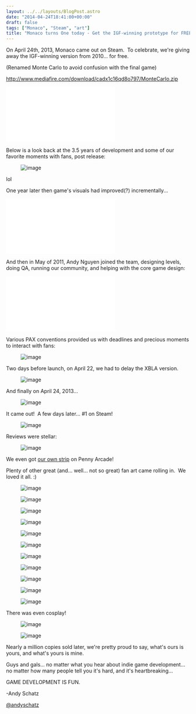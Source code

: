 ```yaml
---
layout: ../../layouts/BlogPost.astro
date: "2014-04-24T18:41:00+00:00"
draft: false
tags: ["Monaco", "Steam", "art"]
title: "Monaco turns One today - Get the IGF-winning prototype for FREE!"
---
```


<p>On April 24th, 2013, Monaco came out on Steam. &nbsp;To celebrate, we're giving away the IGF-winning version from 2010... for free.</p>
<p>(Renamed Monte Carlo to avoid confusion with the final game)</p>
<p><a href="http://www.mediafire.com/download/cadx1c16qd8o797/MonteCarlo.zip" title="Download Monte Carlo for free">http://www.mediafire.com/download/cadx1c16qd8o797/MonteCarlo.zip</a></p>
<iframe src="//www.youtube.com/embed/lFnc6Fdhs2k" frameborder="0"></iframe>
<p>Below is a look back at the 3.5 years of development and some of our favorite moments with fans, post release:</p>
<p></p><figure class="tmblr-full" data-orig-height="677" data-orig-width="500" data-orig-src="/img/2014-04-24-monaco-turns-one-today---get-the-igf-winning-prototype-for-free\d8ded3feb8db156d27d4f0d3113c0f5a4da4065544e2216840dbf08f25d03d8b.png"><img src="/img/2014-04-24-monaco-turns-one-today---get-the-igf-winning-prototype-for-free\3efc703b91291788f5e235af993377bfababc7ffe1a7779af68bf74a98e040ff.png" alt="image" data-orig-height="677" data-orig-width="500" data-orig-src="/img/2014-04-24-monaco-turns-one-today---get-the-igf-winning-prototype-for-free\d8ded3feb8db156d27d4f0d3113c0f5a4da4065544e2216840dbf08f25d03d8b.png"></figure><p></p>
<p>lol</p>
<p>One year later then game's visuals had improved(?) incrementally...</p>
<iframe src="//www.youtube.com/embed/YVMKILbEEcA" frameborder="0"></iframe>
<p>And then in May of 2011, Andy Nguyen joined the team, designing levels, doing QA, running our community, and helping with the core game design:</p>
<iframe src="//www.youtube.com/embed/ikQurnqO4vI" frameborder="0"></iframe>
<p>Various PAX conventions provided us with deadlines and precious moments to interact with fans:</p>
<p></p><figure class="tmblr-full" data-orig-height="373" data-orig-width="500" data-orig-src="/img/2014-04-24-monaco-turns-one-today---get-the-igf-winning-prototype-for-free\62508bef37b15b8497629f9fc32c8646a0dc9158e98ff9632db1d04349af6b7d.jpg"><img src="/img/2014-04-24-monaco-turns-one-today---get-the-igf-winning-prototype-for-free\3735929ac6c3721dd9882a7b28d26973a6c54696f3df9a13e3ea0449e8d9d196.jpg" alt="image" data-orig-height="373" data-orig-width="500" data-orig-src="/img/2014-04-24-monaco-turns-one-today---get-the-igf-winning-prototype-for-free\62508bef37b15b8497629f9fc32c8646a0dc9158e98ff9632db1d04349af6b7d.jpg"></figure><p></p>

<p>Two days before launch, on April 22, we had to delay the XBLA version.</p>
<p></p><figure class="tmblr-full" data-orig-height="439" data-orig-width="500" data-orig-src="/img/2014-04-24-monaco-turns-one-today---get-the-igf-winning-prototype-for-free\464ac26518f191cdc520bd27a81c0028e60eb824639e48aa0e00033aece9d2ad.jpg"><img src="/img/2014-04-24-monaco-turns-one-today---get-the-igf-winning-prototype-for-free\26473908bd063f0868b69355acbb3da58975256cfdfe70d0c62a74efbe1d0aad.jpg" alt="image" data-orig-height="439" data-orig-width="500" data-orig-src="/img/2014-04-24-monaco-turns-one-today---get-the-igf-winning-prototype-for-free\464ac26518f191cdc520bd27a81c0028e60eb824639e48aa0e00033aece9d2ad.jpg"></figure><p></p>

<p>And finally on April 24, 2013...</p>
<p></p><figure class="tmblr-full" data-orig-height="566" data-orig-width="403" data-orig-src="/img/2014-04-24-monaco-turns-one-today---get-the-igf-winning-prototype-for-free\4745f791de08f044c13e7fba62d39d79aa27f94db465eb511c5e766378566294.jpg"><img src="/img/2014-04-24-monaco-turns-one-today---get-the-igf-winning-prototype-for-free\2d47416e2c1698b1696095bd53a4edb617f6eb474d815c138bd52f3d49b6888c.jpg" alt="image" data-orig-height="566" data-orig-width="403" data-orig-src="/img/2014-04-24-monaco-turns-one-today---get-the-igf-winning-prototype-for-free\4745f791de08f044c13e7fba62d39d79aa27f94db465eb511c5e766378566294.jpg"></figure><p></p>

<p>It came out! &nbsp;A few days later... #1 on Steam!</p>
<p></p><figure class="tmblr-full" data-orig-height="319" data-orig-width="500" data-orig-src="/img/2014-04-24-monaco-turns-one-today---get-the-igf-winning-prototype-for-free\bd4f49a2eae83ff0246398d0b515c5cce43fb21b74a01d1a465ff89dcee8fdbc.png"><img src="/img/2014-04-24-monaco-turns-one-today---get-the-igf-winning-prototype-for-free\94ff15443c3f1946cdfdbff53b53ca7a9904a19f3ade37a67b2c164ba2327329.png" alt="image" data-orig-height="319" data-orig-width="500" data-orig-src="/img/2014-04-24-monaco-turns-one-today---get-the-igf-winning-prototype-for-free\bd4f49a2eae83ff0246398d0b515c5cce43fb21b74a01d1a465ff89dcee8fdbc.png"></figure><p></p>

<p>Reviews were stellar:</p>
<p></p><figure class="tmblr-full" data-orig-height="336" data-orig-width="500" data-orig-src="/img/2014-04-24-monaco-turns-one-today---get-the-igf-winning-prototype-for-free\a123ef8c0bf8358e364adae406b9724dc8fb67cc9351324767f3c43727fb3c62.jpg"><img src="/img/2014-04-24-monaco-turns-one-today---get-the-igf-winning-prototype-for-free\4fe1e79f46039babaa637ac4d1d5253fbdaf0df0f21bd30b63810a515f700c89.jpg" alt="image" data-orig-height="336" data-orig-width="500" data-orig-src="/img/2014-04-24-monaco-turns-one-today---get-the-igf-winning-prototype-for-free\a123ef8c0bf8358e364adae406b9724dc8fb67cc9351324767f3c43727fb3c62.jpg"></figure><p></p>

<p>We even got <a href="http://www.penny-arcade.com/comic/2013/04/26">our own strip</a> on Penny Arcade!</p>
<p>Plenty of other great (and... well... not so great) fan art came rolling in. &nbsp;We loved it all. :)</p>
<p></p><figure class="tmblr-full" data-orig-height="281" data-orig-width="500" data-orig-src="/img/2014-04-24-monaco-turns-one-today---get-the-igf-winning-prototype-for-free\1cffb19ebb7bb409b3ab96c9f81396f42cc03744476b55bd730b79648c884fce.png"><img src="/img/2014-04-24-monaco-turns-one-today---get-the-igf-winning-prototype-for-free\749de216af2966f6fa65ce67200a6d811a9d0273e87680da58794eacbb129618.png" alt="image" data-orig-height="281" data-orig-width="500" data-orig-src="/img/2014-04-24-monaco-turns-one-today---get-the-igf-winning-prototype-for-free\1cffb19ebb7bb409b3ab96c9f81396f42cc03744476b55bd730b79648c884fce.png"></figure><p></p>
<p></p><figure class="tmblr-full" data-orig-height="333" data-orig-width="500" data-orig-src="/img/2014-04-24-monaco-turns-one-today---get-the-igf-winning-prototype-for-free\d5288450dc73007e480c666a99df2427027e82bb460bd5a67545f33dfc8191be.png"><img src="/img/2014-04-24-monaco-turns-one-today---get-the-igf-winning-prototype-for-free\96256a60867c862178c6a8f53a53f73e8fb6127bd3b17f8e7bb4afc9c2d671de.png" alt="image" data-orig-height="333" data-orig-width="500" data-orig-src="/img/2014-04-24-monaco-turns-one-today---get-the-igf-winning-prototype-for-free\d5288450dc73007e480c666a99df2427027e82bb460bd5a67545f33dfc8191be.png"></figure><p></p>
<p></p><figure class="tmblr-full" data-orig-height="375" data-orig-width="500" data-orig-src="/img/2014-04-24-monaco-turns-one-today---get-the-igf-winning-prototype-for-free\dd2d90247a00432f318f039e077e152e55e759fb6914fe8000794ea1d5bec7f9.png"><img src="/img/2014-04-24-monaco-turns-one-today---get-the-igf-winning-prototype-for-free\73244d12befc1bf988d534f8478174a4d238997e4c5d179ff9cb0acf43b5253b.png" alt="image" data-orig-height="375" data-orig-width="500" data-orig-src="/img/2014-04-24-monaco-turns-one-today---get-the-igf-winning-prototype-for-free\dd2d90247a00432f318f039e077e152e55e759fb6914fe8000794ea1d5bec7f9.png"></figure><p></p>
<p></p><figure class="tmblr-full" data-orig-height="354" data-orig-width="500" data-orig-src="/img/2014-04-24-monaco-turns-one-today---get-the-igf-winning-prototype-for-free\15ea4ab5b1541956a7441272560c422c1122c8fabc50e78c64f6bdf1e165a149.jpg"><img src="/img/2014-04-24-monaco-turns-one-today---get-the-igf-winning-prototype-for-free\437b5fad5512bee1aeddd005a008bc7a758c10eb868a6de1e20d3f19e61b10d9.jpg" alt="image" data-orig-height="354" data-orig-width="500" data-orig-src="/img/2014-04-24-monaco-turns-one-today---get-the-igf-winning-prototype-for-free\15ea4ab5b1541956a7441272560c422c1122c8fabc50e78c64f6bdf1e165a149.jpg"></figure><p></p>
<p></p><figure class="tmblr-full" data-orig-height="620" data-orig-width="350" data-orig-src="/img/2014-04-24-monaco-turns-one-today---get-the-igf-winning-prototype-for-free\06c97fc06f22231a957e61c217f7fa930079ffbca26aa2ad9df6011410ed19d7.png"><img src="/img/2014-04-24-monaco-turns-one-today---get-the-igf-winning-prototype-for-free\b2e48148a96321cdf45e2450dbf8f1c8bdf17acf371660625ebf35ca1e7e50de.png" alt="image" data-orig-height="620" data-orig-width="350" data-orig-src="/img/2014-04-24-monaco-turns-one-today---get-the-igf-winning-prototype-for-free\06c97fc06f22231a957e61c217f7fa930079ffbca26aa2ad9df6011410ed19d7.png"></figure><p></p>
<p></p><figure class="tmblr-full" data-orig-height="203" data-orig-width="500" data-orig-src="/img/2014-04-24-monaco-turns-one-today---get-the-igf-winning-prototype-for-free\ce902ac2e1b932431e71f81ab730259636af886f8427f28bccc3d57950333423.png"><img src="/img/2014-04-24-monaco-turns-one-today---get-the-igf-winning-prototype-for-free\8f6f6abd7e4e4a819179894e5784f990f8a148eb8fef2930f8071cb7fdb3544d.png" alt="image" data-orig-height="203" data-orig-width="500" data-orig-src="/img/2014-04-24-monaco-turns-one-today---get-the-igf-winning-prototype-for-free\ce902ac2e1b932431e71f81ab730259636af886f8427f28bccc3d57950333423.png"></figure><p></p>
<p></p><figure class="tmblr-full" data-orig-height="280" data-orig-width="500" data-orig-src="/img/2014-04-24-monaco-turns-one-today---get-the-igf-winning-prototype-for-free\6a638a1824bc31872837c780664fe8b01c7dda78a35294b1392ddaa01a68dec6.png"><img src="/img/2014-04-24-monaco-turns-one-today---get-the-igf-winning-prototype-for-free\67ed9f5c4aa453ae8a2e1788248e57764507bfcd4a40263f695c65f77877f735.png" alt="image" data-orig-height="280" data-orig-width="500" data-orig-src="/img/2014-04-24-monaco-turns-one-today---get-the-igf-winning-prototype-for-free\6a638a1824bc31872837c780664fe8b01c7dda78a35294b1392ddaa01a68dec6.png"></figure><p></p>
<p></p><figure class="tmblr-full" data-orig-height="375" data-orig-width="500" data-orig-src="/img/2014-04-24-monaco-turns-one-today---get-the-igf-winning-prototype-for-free\da200f89e298da3679a22a3c2d6dc5966f9f86f79c526997fea7f1abc7b19733.png"><img src="/img/2014-04-24-monaco-turns-one-today---get-the-igf-winning-prototype-for-free\e3332f75a26adbbdd40144894a1731f16b3c4cc9e04cc12c1a011a28ecbf8daa.png" alt="image" data-orig-height="375" data-orig-width="500" data-orig-src="/img/2014-04-24-monaco-turns-one-today---get-the-igf-winning-prototype-for-free\da200f89e298da3679a22a3c2d6dc5966f9f86f79c526997fea7f1abc7b19733.png"></figure><p></p>
<p></p><figure class="tmblr-full" data-orig-height="399" data-orig-width="500" data-orig-src="/img/2014-04-24-monaco-turns-one-today---get-the-igf-winning-prototype-for-free\242796d15e38e114065452565ff70ac19d98fb13af3e8c7018079e443ba6d4c4.png"><img src="/img/2014-04-24-monaco-turns-one-today---get-the-igf-winning-prototype-for-free\806601f818aa39600dfb35065db6d9d99a5cd8607ab85db4105f8e15af9006ba.png" alt="image" data-orig-height="399" data-orig-width="500" data-orig-src="/img/2014-04-24-monaco-turns-one-today---get-the-igf-winning-prototype-for-free\242796d15e38e114065452565ff70ac19d98fb13af3e8c7018079e443ba6d4c4.png"></figure><p></p>
<p></p><figure class="tmblr-full" data-orig-height="500" data-orig-width="500" data-orig-src="/img/2014-04-24-monaco-turns-one-today---get-the-igf-winning-prototype-for-free\b726b06019a3415f8718cfc391f1315ab40f73faa0328c8ef992efde40259b8c.png"><img src="/img/2014-04-24-monaco-turns-one-today---get-the-igf-winning-prototype-for-free\9c1a2500935534d551d1782bfe0f2c3dcc33c8e1aac505ad7dc65637dae92c79.png" alt="image" data-orig-height="500" data-orig-width="500" data-orig-src="/img/2014-04-24-monaco-turns-one-today---get-the-igf-winning-prototype-for-free\b726b06019a3415f8718cfc391f1315ab40f73faa0328c8ef992efde40259b8c.png"></figure><p></p>
<p></p><figure class="tmblr-full" data-orig-height="313" data-orig-width="500" data-orig-src="/img/2014-04-24-monaco-turns-one-today---get-the-igf-winning-prototype-for-free\4ffe7f7cf09135bb96386c3ee12d4944500735c7a481ad18b5eee3fd97d64f77.jpg"><img src="/img/2014-04-24-monaco-turns-one-today---get-the-igf-winning-prototype-for-free\66f418d6daf917a6f8fa5b2b8f0984ac4706282919d3f13a2b5cbe78c69c928a.jpg" alt="image" data-orig-height="313" data-orig-width="500" data-orig-src="/img/2014-04-24-monaco-turns-one-today---get-the-igf-winning-prototype-for-free\4ffe7f7cf09135bb96386c3ee12d4944500735c7a481ad18b5eee3fd97d64f77.jpg"></figure><p></p>

<p>There was even cosplay!</p>
<p></p><figure class="tmblr-full" data-orig-height="374" data-orig-width="500" data-orig-src="/img/2014-04-24-monaco-turns-one-today---get-the-igf-winning-prototype-for-free\24901c5cb61c8453d3f4edcace4ba4cc4ee4831fa71698bbee3d97355176e1bb.jpg"><img src="/img/2014-04-24-monaco-turns-one-today---get-the-igf-winning-prototype-for-free\42eb9e17c655cc0c6b28cfde779ca125a84396c45ce50f82a3254998cdbc185f.jpg" alt="image" data-orig-height="374" data-orig-width="500" data-orig-src="/img/2014-04-24-monaco-turns-one-today---get-the-igf-winning-prototype-for-free\24901c5cb61c8453d3f4edcace4ba4cc4ee4831fa71698bbee3d97355176e1bb.jpg"></figure><p></p>
<p></p><figure class="tmblr-full" data-orig-height="667" data-orig-width="500" data-orig-src="/img/2014-04-24-monaco-turns-one-today---get-the-igf-winning-prototype-for-free\f14f668049d8b4da3e72eea226e1668a686e6bd68b98d6e5736e4a2d4634d961.jpg"><img src="/img/2014-04-24-monaco-turns-one-today---get-the-igf-winning-prototype-for-free\d7a88b5b7cc4fdde941a039e62b55ed5196e6e49420025e38a215639cbc940bf.jpg" alt="image" data-orig-height="667" data-orig-width="500" data-orig-src="/img/2014-04-24-monaco-turns-one-today---get-the-igf-winning-prototype-for-free\f14f668049d8b4da3e72eea226e1668a686e6bd68b98d6e5736e4a2d4634d961.jpg"></figure><p></p>

<p>Nearly a million copies sold later, we're pretty proud to say, what's ours is yours, and what's yours is mine.</p>
<p>Guys and gals... no matter what you hear about indie game development... no matter how many people tell you it's hard, and it's heartbreaking...</p>
<p>GAME DEVELOPMENT IS FUN.</p>

<p>-Andy Schatz</p>
<p><a href="https://twitter.com/andyschatz">@andyschatz</a></p>
